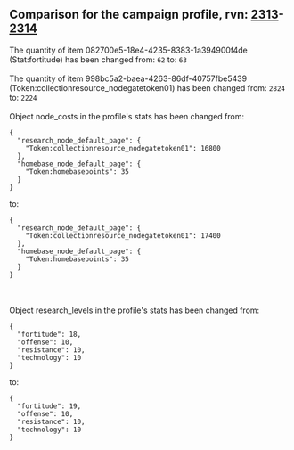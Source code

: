 ## Comparison for the campaign profile, rvn: [2313](https://github.com/PRO100KatYT/FortniteProfileRevisions/tree/main/profiles/campaign/2313%20campaign.json)-[2314](https://github.com/PRO100KatYT/FortniteProfileRevisions/tree/main/profiles/campaign/2314%20campaign.json)

The quantity of item 082700e5-18e4-4235-8383-1a394900f4de (Stat:fortitude) has been changed from: `62` to: `63`
<br><br>
The quantity of item 998bc5a2-baea-4263-86df-40757fbe5439 (Token:collectionresource_nodegatetoken01) has been changed from: `2824` to: `2224`
<br><br>
Object node_costs in the profile's stats has been changed from:

```
{
  "research_node_default_page": {
    "Token:collectionresource_nodegatetoken01": 16800
  },
  "homebase_node_default_page": {
    "Token:homebasepoints": 35
  }
}
```

to:

```
{
  "research_node_default_page": {
    "Token:collectionresource_nodegatetoken01": 17400
  },
  "homebase_node_default_page": {
    "Token:homebasepoints": 35
  }
}
```

<br><br>
Object research_levels in the profile's stats has been changed from:

```
{
  "fortitude": 18,
  "offense": 10,
  "resistance": 10,
  "technology": 10
}
```

to:

```
{
  "fortitude": 19,
  "offense": 10,
  "resistance": 10,
  "technology": 10
}
```

<br><br>
